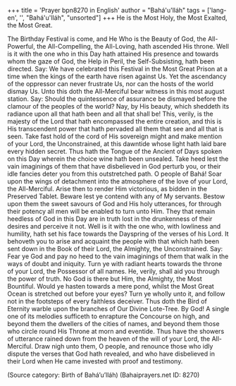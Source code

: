 +++
title = 'Prayer bpn8270 in English'
author = "Bahá'u'lláh"
tags = ['lang-en', '', "Bahá'u'lláh", "unsorted"]
+++
He is the Most Holy, the Most Exalted, the Most Great.

The Birthday Festival is come, and He Who is the Beauty of God, the All-Powerful, the All-Compelling, the All-Loving, hath ascended His throne. Well is it with the one who in this Day hath attained His presence and towards whom the gaze of God, the Help in Peril, the Self-Subsisting, hath been directed. Say: We have celebrated this Festival in the Most Great Prison at a time when the kings of the earth have risen against Us. Yet the ascendancy of the oppressor can never frustrate Us, nor can the hosts of the world dismay Us. Unto this doth the All-Merciful bear witness in this most august station.
Say: Should the quintessence of assurance be dismayed before the clamour of the peoples of the world? Nay, by His beauty, which sheddeth its radiance upon all that hath been and all that shall be! This, verily, is the majesty of the Lord that hath encompassed the entire creation, and this is His transcendent power that hath pervaded all them that see and all that is seen. Take fast hold of the cord of His sovereign might and make mention of your Lord, the Unconstrained, at this dawntide whose light hath laid bare every hidden secret. Thus hath the Tongue of the Ancient of Days spoken on this Day wherein the choice wine hath been unsealed. Take heed lest the vain imaginings of them that have disbelieved in God perturb you, or their idle fancies deter you from this outstretched path.
O people of Bahá! Soar upon the wings of detachment into the atmosphere of the love of your Lord, the All-Merciful. Arise then to render Him victorious, as bidden in the Preserved Tablet. Beware lest ye contend with any of My servants. Bestow upon them the sweet savours of God and His holy utterances, for through their potency all men will be enabled to turn unto Him. They that remain heedless of God in this Day are in truth lost in the drunkenness of their desires and perceive it not. Well is it with the one who, with lowliness and humility, hath set his face towards the Dayspring of the verses of his Lord.
It behoveth you to arise and acquaint the people with that which hath been sent down in the Book of their Lord, the Almighty, the Unconstrained. Say: Fear ye God and pay no heed to the vain imaginings of them that walk in the ways of doubt and iniquity. Turn ye with radiant hearts towards the throne of your Lord, the Possessor of all names. He, verily, shall aid you through the power of truth. No God is there but Him, the Almighty, the Most Bountiful.
Would ye hasten towards a mere pond, whilst the Most Great Ocean is stretched out before your eyes? Turn ye wholly unto it, and follow not in the footsteps of every faithless deceiver. Thus doth the Bird of Eternity warble upon the branches of Our Divine Lote-Tree. By God! A single one of its melodies sufficeth to enrapture the Concourse on high, and beyond them the dwellers of the cities of names, and beyond them those who circle round His Throne at morn and eventide.
Thus have the showers of utterance rained down from the heaven of the will of your Lord, the All-Merciful. Draw nigh unto them, O people, and renounce those who idly dispute the verses that God hath revealed, and who have disbelieved in their Lord when He came invested with proof and testimony.

(Source category: Birth of Bahá’u’lláh)
(Bahaiprayers.net ID: 8270)
